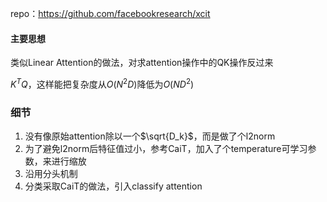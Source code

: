 repo：https://github.com/facebookresearch/xcit

#### 主要思想

类似Linear Attention的做法，对求attention操作中的QK操作反过来

$K^TQ$，这样能把复杂度从$O(N^2D)$降低为$O(ND^2)$

### 细节

1. 没有像原始attention除以一个$\sqrt{D_k}$，而是做了个l2norm
2. 为了避免l2norm后特征值过小，参考CaiT，加入了个temperature可学习参数，来进行缩放
3. 沿用分头机制
4. 分类采取CaiT的做法，引入classify attention
   



